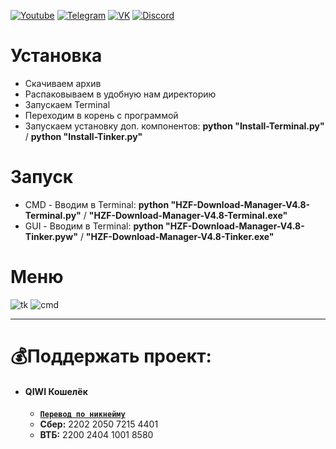 [![Youtube](https://user-images.githubusercontent.com/64781822/185656066-cdb875f1-ade6-4499-ae50-79a4f61fdc3e.png)](https://www.youtube.com/c/HZFYT/) [![Telegram](https://user-images.githubusercontent.com/64781822/185657127-657c530b-3849-4931-ab91-63d6f0508330.png)](https://t.me/hzfnews) [![VK](https://user-images.githubusercontent.com/64781822/185657778-21a240e2-da1f-4b72-b37e-447c9adebfcb.png)](https://vk.com/hzforum1) [![Discord](https://user-images.githubusercontent.com/64781822/185659753-b997c6db-c91a-42c0-8876-6826d46568ba.png)](https://discord.com/invite/7bneGfUS5h)

# Установка
* Скачиваем архив
* Распаковываем в удобную нам директорию
* Запускаем Terminal
* Переходим в корень с программой
* Запускаем установку доп. компонентов: **python "Install-Terminal.py"** / **python "Install-Tinker.py"**

# Запуск
* CMD - Вводим в Terminal: **python "HZF-Download-Manager-V4.8-Terminal.py"** / **"HZF-Download-Manager-V4.8-Terminal.exe"**
* GUI - Вводим в Terminal: **python "HZF-Download-Manager-V4.8-Tinker.pyw"** / **"HZF-Download-Manager-V4.8-Tinker.exe"**

# Меню
![tk](https://i.imgur.com/RizHcNu.png)
![cmd](https://i.imgur.com/33SdjQN.png)

___
# 💰Поддержать проект:
+ #### **QIWI Кошелёк**
  + [**`Перевод по никнейму`**](https://qiwi.com/n/AVENCORESDONATE)
  + **Сбер:** 2202 2050 7215 4401
  + **ВТБ:** 2200 2404 1001 8580
